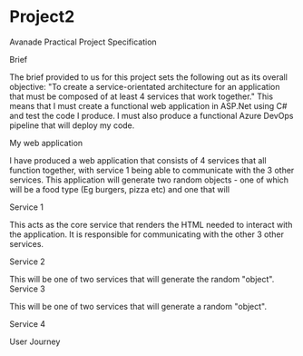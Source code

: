 # Project2

Avanade Practical Project Specification

Brief 

The brief provided to us for this project sets the following out as its overall objective: "To create a service-orientated architecture for an application that must be composed of at least 4 services that work together."
This means that I must create a functional web application in ASP.Net using C# and test the code I produce. I must also produce a functional Azure DevOps pipeline that will deploy my code.


My web application

I have produced a web application that consists of 4 services that all function together, with service 1 being able to communicate with the 3 other services. This application will generate two random objects - one of which will be a food type (Eg burgers, pizza etc) and one that will

Service 1

This acts as the core service that renders the HTML needed to interact with the application. It is responsible for communicating with the other 3 other services.



Service 2

This will be one of two services that will generate the random "object".
Service 3

This will be one of two services that will generate a random "object". 

Service 4


User Journey


